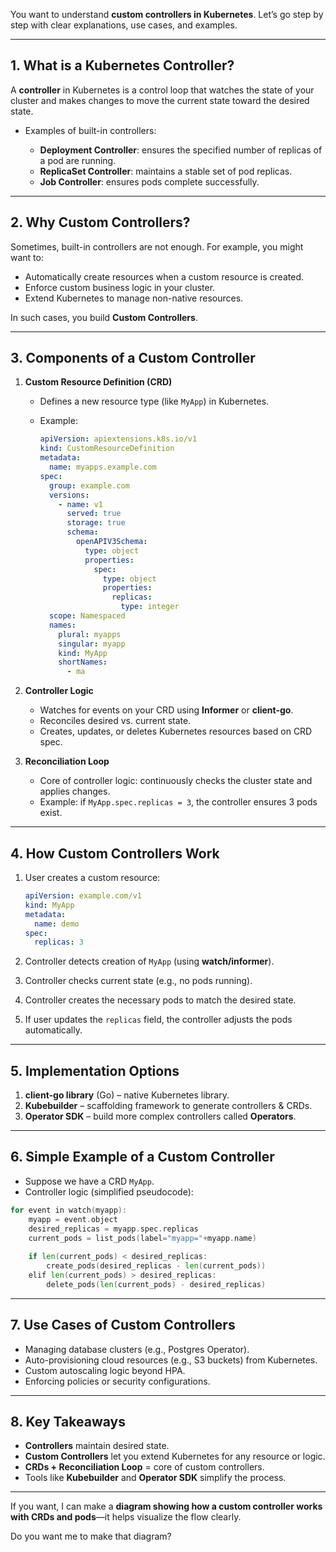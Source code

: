 You want to understand **custom controllers in Kubernetes**. Let’s go step by step with clear explanations, use cases, and examples.

---

## 1. **What is a Kubernetes Controller?**

A **controller** in Kubernetes is a control loop that watches the state of your cluster and makes changes to move the current state toward the desired state.

* Examples of built-in controllers:

  * **Deployment Controller**: ensures the specified number of replicas of a pod are running.
  * **ReplicaSet Controller**: maintains a stable set of pod replicas.
  * **Job Controller**: ensures pods complete successfully.

---

## 2. **Why Custom Controllers?**

Sometimes, built-in controllers are not enough. For example, you might want to:

* Automatically create resources when a custom resource is created.
* Enforce custom business logic in your cluster.
* Extend Kubernetes to manage non-native resources.

In such cases, you build **Custom Controllers**.

---

## 3. **Components of a Custom Controller**

1. **Custom Resource Definition (CRD)**

   * Defines a new resource type (like `MyApp`) in Kubernetes.
   * Example:

     ```yaml
     apiVersion: apiextensions.k8s.io/v1
     kind: CustomResourceDefinition
     metadata:
       name: myapps.example.com
     spec:
       group: example.com
       versions:
         - name: v1
           served: true
           storage: true
           schema:
             openAPIV3Schema:
               type: object
               properties:
                 spec:
                   type: object
                   properties:
                     replicas:
                       type: integer
       scope: Namespaced
       names:
         plural: myapps
         singular: myapp
         kind: MyApp
         shortNames:
           - ma
     ```

2. **Controller Logic**

   * Watches for events on your CRD using **Informer** or **client-go**.
   * Reconciles desired vs. current state.
   * Creates, updates, or deletes Kubernetes resources based on CRD spec.

3. **Reconciliation Loop**

   * Core of controller logic: continuously checks the cluster state and applies changes.
   * Example: if `MyApp.spec.replicas = 3`, the controller ensures 3 pods exist.

---

## 4. **How Custom Controllers Work**

1. User creates a custom resource:

   ```yaml
   apiVersion: example.com/v1
   kind: MyApp
   metadata:
     name: demo
   spec:
     replicas: 3
   ```
2. Controller detects creation of `MyApp` (using **watch/informer**).
3. Controller checks current state (e.g., no pods running).
4. Controller creates the necessary pods to match the desired state.
5. If user updates the `replicas` field, the controller adjusts the pods automatically.

---

## 5. **Implementation Options**

1. **client-go library** (Go) – native Kubernetes library.
2. **Kubebuilder** – scaffolding framework to generate controllers & CRDs.
3. **Operator SDK** – build more complex controllers called **Operators**.

---

## 6. **Simple Example of a Custom Controller**

* Suppose we have a CRD `MyApp`.
* Controller logic (simplified pseudocode):

```go
for event in watch(myapp):
    myapp = event.object
    desired_replicas = myapp.spec.replicas
    current_pods = list_pods(label="myapp="+myapp.name)
    
    if len(current_pods) < desired_replicas:
        create_pods(desired_replicas - len(current_pods))
    elif len(current_pods) > desired_replicas:
        delete_pods(len(current_pods) - desired_replicas)
```

---

## 7. **Use Cases of Custom Controllers**

* Managing database clusters (e.g., Postgres Operator).
* Auto-provisioning cloud resources (e.g., S3 buckets) from Kubernetes.
* Custom autoscaling logic beyond HPA.
* Enforcing policies or security configurations.

---

## 8. **Key Takeaways**

* **Controllers** maintain desired state.
* **Custom Controllers** let you extend Kubernetes for any resource or logic.
* **CRDs + Reconciliation Loop** = core of custom controllers.
* Tools like **Kubebuilder** and **Operator SDK** simplify the process.

---

If you want, I can make a **diagram showing how a custom controller works with CRDs and pods**—it helps visualize the flow clearly.

Do you want me to make that diagram?
